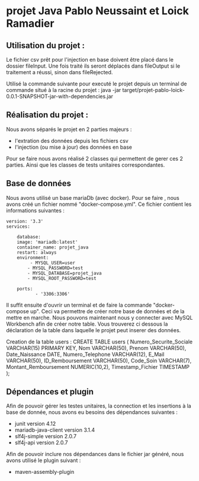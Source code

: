 # projet Java Pablo Neussaint et Loick Ramadier

## Utilisation du projet :
Le fichier csv prêt pour l'injection en base doivent être placé dans le dossier fileInput. 
Une fois traité ils seront déplacés dans fileOutput si le traitement a réussi, sinon dans fileRejected.

Utilisé la commande suivante pour executé le projet depuis un terminal de commande situé à la racine du projet :
java -jar target/projet-pablo-loick-0.0.1-SNAPSHOT-jar-with-dependencies.jar

## Réalisation du projet : 
Nous avons séparés le projet en 2 parties majeurs : 
- l'extration des données depuis les fichiers csv
- l'injection (ou mise à jour) des données en base

Pour se faire nous avons réalisé 2 classes qui permettent de gerer ces 2 parties. 
Ainsi que les classes de tests unitaires correspondantes.

## Base de données 
Nous avons utilisé un base mariaDb (avec docker). Pour se faire , nous avons créé un fichier nommé "docker-compose.yml".
Ce fichier contient les informations suivantes :

    version: '3.3'
    services:

        database:
        image: 'mariadb:latest'
        container_name: projet_java
        restart: always
        environment:
             - MYSQL_USER=user
            - MYSQL_PASSWORD=test
            - MYSQL_DATABASE=projet_java
            - MYSQL_ROOT_PASSWORD=test
        
        ports:
               - '3306:3306'
        
Il suffit ensuite d'ouvrir un terminal et de faire la commande "docker-compose up".
Ceci va permettre de créer notre base de données et de la mettre en marche.
Nous pouvons maintenant nous y connecter avec MySQL Workbench afin de créer notre table.
Vous trouverez ci dessous la déclaration de la table dans laquelle le projet peut inserer des données.

Creation de la table users :
CREATE TABLE users (
Numero_Securite_Sociale VARCHAR(15) PRIMARY KEY,
Nom VARCHAR(50),
Prenom VARCHAR(50),
Date_Naissance DATE,
Numero_Telephone VARCHAR(12),
E_Mail VARCHAR(50),
ID_Remboursement VARCHAR(50),
Code_Soin VARCHAR(7),
Montant_Remboursement NUMERIC(10,2),
Timestamp_Fichier TIMESTAMP
);

## Dépendances et plugin

Afin de pouvoir gérer les testes unitaires, la connection et les insertions à la base de donnée, nous avons eu besoins des dépendances suivantes :
- junit version 4.12
- mariadb-java-client version 3.1.4
- slf4j-simple version 2.0.7
- slf4j-api version 2.0.7

Afin de pouvoir inclure nos dépendances dans le fichier jar généré, nous avons utilisé le plugin suivant :
- maven-assembly-plugin
